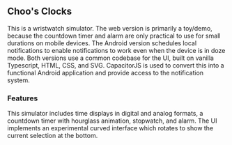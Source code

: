 ## Choo's Clocks
This is a wristwatch simulator. The web version is primarily a toy/demo, because the countdown timer and alarm are only practical to use for small durations on mobile devices. The Android version schedules local notifications to enable notifications to work even when the device is in doze mode.  Both versions use a common codebase for the UI, built on vanilla Typescript, HTML, CSS, and SVG. CapacitorJS is used to convert this into a functional Android application and provide access to the notification system.

### Features
This simulator includes time displays in digital and analog formats, a countdown timer with hourglass animation, stopwatch, and alarm.  The UI implements an experimental curved interface which rotates to show the current selection at the bottom.
